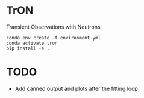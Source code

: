 # TrON
Transient Observations with Neutrons

```
conda env create -f environment.yml
conda activate tron
pip install -e .
```

# TODO

- Add canned output and plots after the fitting loop

